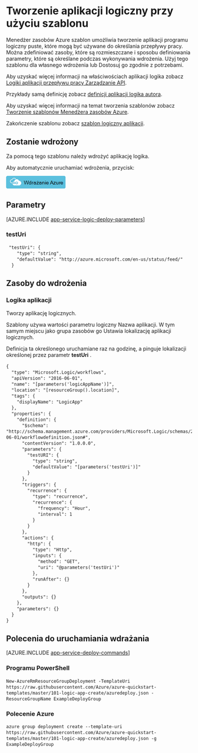 <properties 
    pageTitle="Tworzenie aplikacji logika korzystania z szablonów Azure Menedżera zasobów w usłudze Azure aplikacji | Microsoft Azure" 
    description="Wdrażanie pustego aplikacji logiki do definiowania przepływów pracy przy użyciu szablonu Azure Menedżera zasobów." 
    services="logic-apps" 
    documentationCenter="" 
    authors="MSFTMan" 
    manager="erikre" 
    editor=""/>

<tags 
    ms.service="logic-apps" 
    ms.workload="integration" 
    ms.tgt_pltfrm="na" 
    ms.devlang="na" 
    ms.topic="article" 
    ms.date="07/25/2016" 
    ms.author="deonhe"/>

# <a name="create-a-logic-app-using-a-template"></a>Tworzenie aplikacji logiczny przy użyciu szablonu

Menedżer zasobów Azure szablon umożliwia tworzenie aplikacji programu logiczny puste, które mogą być używane do określania przepływy pracy. Można zdefiniować zasoby, które są rozmieszczane i sposobu definiowania parametry, które są określane podczas wykonywania wdrożenia. Użyj tego szablonu dla własnego wdrożenia lub Dostosuj go zgodnie z potrzebami.

Aby uzyskać więcej informacji na właściwościach aplikacji logika zobacz [Logiki aplikacji przepływu pracy Zarządzanie API](https://msdn.microsoft.com/library/azure/mt643788.aspx). 

Przykłady samą definicję zobacz [definicji aplikacji logika autora](app-service-logic-author-definitions.md). 

Aby uzyskać więcej informacji na temat tworzenia szablonów zobacz [Tworzenie szablonów Menedżera zasobów Azure](../resource-group-authoring-templates.md).

Zakończenie szablonu zobacz [szablon logiczny aplikacji](https://github.com/Azure/azure-quickstart-templates/blob/master/101-logic-app-create/azuredeploy.json).

## <a name="what-you-will-deploy"></a>Zostanie wdrożony

Za pomocą tego szablonu należy wdrożyć aplikację logika.

Aby automatycznie uruchamiać wdrożenia, przycisk:  

[![Wdrażanie Azure](media/app-service-logic-arm-provision/deploybutton.png)](https://portal.azure.com/#create/Microsoft.Template/uri/https%3A%2F%2Fraw.githubusercontent.com%2FAzure%2Fazure-quickstart-templates%2Fmaster%2F101-logic-app-create%2Fazuredeploy.json)

## <a name="parameters"></a>Parametry

[AZURE.INCLUDE [app-service-logic-deploy-parameters](../../includes/app-service-logic-deploy-parameters.md)]

### <a name="testuri"></a>testUri

     "testUri": {
        "type": "string",
        "defaultValue": "http://azure.microsoft.com/en-us/status/feed/"
      }
    
## <a name="resources-to-deploy"></a>Zasoby do wdrożenia

### <a name="logic-app"></a>Logika aplikacji

Tworzy aplikację logicznych.

Szablony używa wartości parametru logiczny Nazwa aplikacji. W tym samym miejscu jako grupa zasobów go Ustawia lokalizację aplikacji logicznych. 

Definicja ta określonego uruchamiane raz na godzinę, a pinguje lokalizacji określonej przez parametr **testUri** . 

    {
      "type": "Microsoft.Logic/workflows",
      "apiVersion": "2016-06-01",
      "name": "[parameters('logicAppName')]",
      "location": "[resourceGroup().location]",
      "tags": {
        "displayName": "LogicApp"
      },
      "properties": {
        "definition": {
          "$schema": "http://schema.management.azure.com/providers/Microsoft.Logic/schemas/2016-06-01/workflowdefinition.json#",
          "contentVersion": "1.0.0.0",
          "parameters": {
            "testURI": {
              "type": "string",
              "defaultValue": "[parameters('testUri')]"
            }
          },
          "triggers": {
            "recurrence": {
              "type": "recurrence",
              "recurrence": {
                "frequency": "Hour",
                "interval": 1
              }
            }
          },
          "actions": {
            "http": {
              "type": "Http",
              "inputs": {
                "method": "GET",
                "uri": "@parameters('testUri')"
              },
              "runAfter": {}
            }
          },
          "outputs": {}
        },
        "parameters": {}
      }
    }


## <a name="commands-to-run-deployment"></a>Polecenia do uruchamiania wdrażania

[AZURE.INCLUDE [app-service-deploy-commands](../../includes/app-service-deploy-commands.md)]

### <a name="powershell"></a>Programu PowerShell

    New-AzureRmResourceGroupDeployment -TemplateUri https://raw.githubusercontent.com/Azure/azure-quickstart-templates/master/101-logic-app-create/azuredeploy.json -ResourceGroupName ExampleDeployGroup

### <a name="azure-cli"></a>Polecenie Azure

    azure group deployment create --template-uri https://raw.githubusercontent.com/Azure/azure-quickstart-templates/master/101-logic-app-create/azuredeploy.json -g ExampleDeployGroup


 
